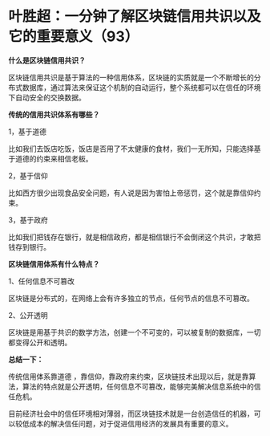 
# 叶胜超：一分钟了解区块链信用共识以及它的重要意义（93）

**什么是区块链信用共识？**



区块链信用共识是基于算法的一种信用体系，区块链的实质就是一个不断增长的分布式数据库，通过算法来保证这个机制的自动运行，整个系统都可以在信任的环境下自动安全的交换数据。



**传统的信用共识体系有哪些？**



1，基于道德



比如我们去饭店吃饭，饭店是否用了不太健康的食材，我们一无所知，只能选择基于道德的约束来相信老板。



2，基于信仰



比如西方很少出现食品安全问题，有人说是因为害怕上帝惩罚，这个就是靠信仰约束。



3，基于政府



比如我们把钱存在银行，就是相信政府，都是相信银行不会倒闭这个共识，才敢把钱存到银行。



**区块链信用体系有什么特点？**



1、任何信息不可篡改



区块链是分布式的，在网络上会有许多独立的节点，任何节点的信息不可篡改。



2、公开透明



区块链是用基于共识的数学方法，创建一个不可变的，可以被复制的数据库，一切都变得公开和透明。



**总结一下：**



传统信用体系靠道德 ，靠信仰，靠政府来约束，区块链技术出现以后，就是靠算法，算法的特点就是公开透明，任何信息不可篡改，能够完美解决信息系统中的信任危机。



目前经济社会中的信任环境相对薄弱，而区块链技术就是一台创造信任的机器，可以较低成本的解决信任问题，对于促进信用经济的发展具有重要的意义。
